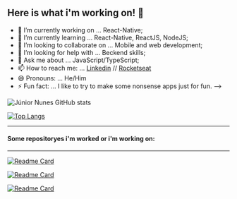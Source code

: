## Here is what i'm working on! 👋

- 🔭 I’m currently working on ... React-Native;
- 🌱 I’m currently learning ... React-Native, ReactJS, NodeJS;
- 👯 I’m looking to collaborate on ... Mobile and web development;
- 🤔 I’m looking for help with ... Beckend skills;
- 💬 Ask me about ... JavaScript/TypeScript;
- 📫 How to reach me: ... [Linkedin](https://www.linkedin.com/in/junior-nunes-35a525170/) // [Rocketseat](https://app.rocketseat.com.br/me/junior-nunes-08767)
- 😄 Pronouns: ... He/Him
- ⚡ Fun fact: ... I like to try to make some nonsense apps just for fun.
-->


![Júnior Nunes GitHub stats](https://github-readme-stats.vercel.app/api?username=jnunes-ds&theme=omni&show_icons=true&hide=contribs,prs)


[![Top Langs](https://github-readme-stats.vercel.app/api/top-langs/?username=jnunes-ds&theme=omni&layout=compact)](https://github.com/jnunes-ds/github-readme-stats)

-------------------------

#### Some repositoryes i'm worked or i'm working on:
-------------------------

[![Readme Card](https://github-readme-stats.vercel.app/api/pin/?username=jnunes-ds&repo=PlantMannager&theme=omni)](https://github.com/jnunes-ds/PlantMannager)

[![Readme Card](https://github-readme-stats.vercel.app/api/pin/?username=jnunes-ds&repo=Podcastr&theme=omni)](https://github.com/jnunes-ds/Podcastr)

[![Readme Card](https://github-readme-stats.vercel.app/api/pin/?username=jnunes-ds&repo=masterclass-typescript-backend&theme=omni)](https://github.com/jnunes-ds/masterclass-typescript-backend)
